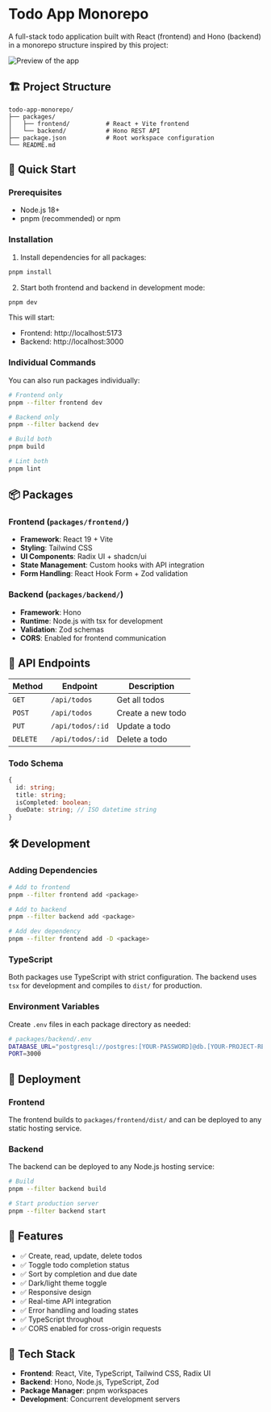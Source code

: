 # Todo App Monorepo

A full-stack todo application built with React (frontend) and Hono (backend) in a monorepo structure inspired by this project:

<img src="https://i.ibb.co/mCrnjpr2/preview.png" alt="Preview of the app" />

## 🏗️ Project Structure

```
todo-app-monorepo/
├── packages/
│   ├── frontend/          # React + Vite frontend
│   └── backend/           # Hono REST API
├── package.json           # Root workspace configuration
└── README.md
```

## 🚀 Quick Start

### Prerequisites

- Node.js 18+
- pnpm (recommended) or npm

### Installation

1. Install dependencies for all packages:

```bash
pnpm install
```

2. Start both frontend and backend in development mode:

```bash
pnpm dev
```

This will start:

- Frontend: http://localhost:5173
- Backend: http://localhost:3000

### Individual Commands

You can also run packages individually:

```bash
# Frontend only
pnpm --filter frontend dev

# Backend only
pnpm --filter backend dev

# Build both
pnpm build

# Lint both
pnpm lint
```

## 📦 Packages

### Frontend (`packages/frontend/`)

- **Framework**: React 19 + Vite
- **Styling**: Tailwind CSS
- **UI Components**: Radix UI + shadcn/ui
- **State Management**: Custom hooks with API integration
- **Form Handling**: React Hook Form + Zod validation

### Backend (`packages/backend/`)

- **Framework**: Hono
- **Runtime**: Node.js with tsx for development
- **Validation**: Zod schemas
- **CORS**: Enabled for frontend communication

## 🔌 API Endpoints

| Method   | Endpoint         | Description       |
| -------- | ---------------- | ----------------- |
| `GET`    | `/api/todos`     | Get all todos     |
| `POST`   | `/api/todos`     | Create a new todo |
| `PUT`    | `/api/todos/:id` | Update a todo     |
| `DELETE` | `/api/todos/:id` | Delete a todo     |

### Todo Schema

```typescript
{
  id: string;
  title: string;
  isCompleted: boolean;
  dueDate: string; // ISO datetime string
}
```

## 🛠️ Development

### Adding Dependencies

```bash
# Add to frontend
pnpm --filter frontend add <package>

# Add to backend
pnpm --filter backend add <package>

# Add dev dependency
pnpm --filter frontend add -D <package>
```

### TypeScript

Both packages use TypeScript with strict configuration. The backend uses `tsx` for development and compiles to `dist/` for production.

### Environment Variables

Create `.env` files in each package directory as needed:

```bash
# packages/backend/.env
DATABASE_URL="postgresql://postgres:[YOUR-PASSWORD]@db.[YOUR-PROJECT-REF].supabase.co:5432/postgres"
PORT=3000
```

## 🚀 Deployment

### Frontend

The frontend builds to `packages/frontend/dist/` and can be deployed to any static hosting service.

### Backend

The backend can be deployed to any Node.js hosting service:

```bash
# Build
pnpm --filter backend build

# Start production server
pnpm --filter backend start
```

## 📝 Features

- ✅ Create, read, update, delete todos
- ✅ Toggle todo completion status
- ✅ Sort by completion and due date
- ✅ Dark/light theme toggle
- ✅ Responsive design
- ✅ Real-time API integration
- ✅ Error handling and loading states
- ✅ TypeScript throughout
- ✅ CORS enabled for cross-origin requests

## 🔧 Tech Stack

- **Frontend**: React, Vite, TypeScript, Tailwind CSS, Radix UI
- **Backend**: Hono, Node.js, TypeScript, Zod
- **Package Manager**: pnpm workspaces
- **Development**: Concurrent development servers
